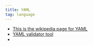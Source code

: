 ```yaml
---
title: YAML
tag: language
---
```


- [This is the wikipedia page for YAML](https://en.wikipedia.org/wiki/YAML)
- [YAML validator tool](https://yamlvalidator.com/)
-